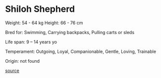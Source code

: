 # Shiloh Shepherd

Weight: 54 - 64 kg
Height: 66 - 76 cm

Bred for: Swimming, Carrying backpacks, Pulling carts or sleds

Life span: 9 – 14 years yo

Temperament: Outgoing, Loyal, Companionable, Gentle, Loving, Trainable

Origin: not found

[source](https://api.thedogapi.com/v1/breeds/225)
